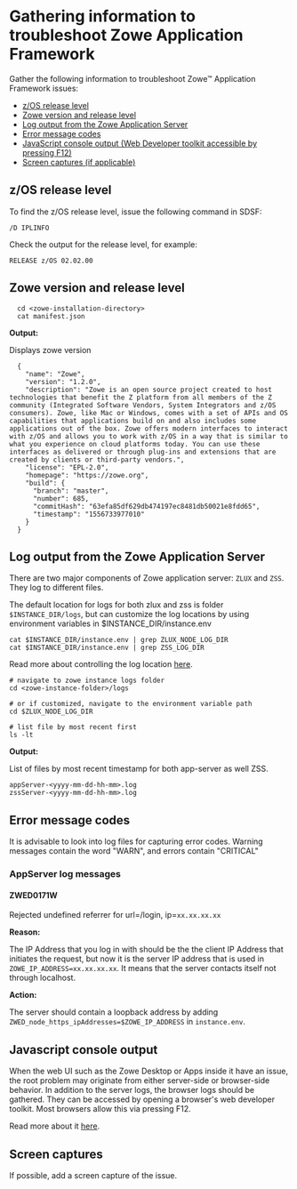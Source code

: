 # Gathering information to troubleshoot Zowe Application Framework

Gather the following information to troubleshoot Zowe&trade; Application Framework issues:

 - [z/OS release level](#z-os-release-level)
 - [Zowe version and release level](#zowe-version-and-release-level)
 - [Log output from the Zowe Application Server](#log-output-from-the-zowe-application-server)
 - [Error message codes](#error-message-codes)
 - [JavaScript console output (Web Developer toolkit accessible by pressing F12)](#javascript-console-output)
 - [Screen captures (if applicable)](#screen-captures)

## z/OS release level
To find the z/OS release level, issue the following command in SDSF:  

```
/D IPLINFO
```
Check the output for the release level, for example: 
```
RELEASE z/OS 02.02.00
```

## Zowe version and release level
```
  cd <zowe-installation-directory>
  cat manifest.json
```

**Output:**

Displays zowe version
```  
  {
    "name": "Zowe",
    "version": "1.2.0",
    "description": "Zowe is an open source project created to host technologies that benefit the Z platform from all members of the Z community (Integrated Software Vendors, System Integrators and z/OS consumers). Zowe, like Mac or Windows, comes with a set of APIs and OS capabilities that applications build on and also includes some applications out of the box. Zowe offers modern interfaces to interact with z/OS and allows you to work with z/OS in a way that is similar to what you experience on cloud platforms today. You can use these interfaces as delivered or through plug-ins and extensions that are created by clients or third-party vendors.",
    "license": "EPL-2.0",
    "homepage": "https://zowe.org",
    "build": {
      "branch": "master",
      "number": 685,
      "commitHash": "63efa85df629db474197ec8481db50021e8fdd65",
      "timestamp": "1556733977010"
    }
  }

```

## Log output from the Zowe Application Server
There are two major components of Zowe application server:  `ZLUX` and `ZSS`.  They log to different files.

The default location for logs for both zlux and zss is folder `$INSTANCE_DIR/logs`, but can customize the log locations by using environment variables in $INSTANCE_DIR/instance.env

```
cat $INSTANCE_DIR/instance.env | grep ZLUX_NODE_LOG_DIR 
cat $INSTANCE_DIR/instance.env | grep ZSS_LOG_DIR  
```

Read more about controlling the log location [here](../../user-guide/mvd-configuration#controlling-the-logging-location).

```
# navigate to zowe instance logs folder
cd <zowe-instance-folder>/logs

# or if customized, navigate to the environment variable path
cd $ZLUX_NODE_LOG_DIR

# list file by most recent first
ls -lt
```

**Output:**

List of files by most recent timestamp for both app-server as well ZSS.
```
appServer-<yyyy-mm-dd-hh-mm>.log
zssServer-<yyyy-mm-dd-hh-mm>.log
```

## Error message codes
It is advisable to look into log files for capturing error codes.
Warning messages contain the word "WARN", and errors contain "CRITICAL"

### AppServer log messages

#### ZWED0171W

  Rejected undefined referrer for url=/login, ip=`xx.xx.xx.xx`

  **Reason:**

  The IP Address that you log in with should be the the client IP Address that initiates the request, but now it is the server IP address that is used in `ZOWE_IP_ADDRESS=xx.xx.xx.xx`. It means that the server contacts itself not through localhost.

  **Action:**

  The server should contain a loopback address by adding `ZWED_node_https_ipAddresses=$ZOWE_IP_ADDRESS` in `instance.env`.

## Javascript console output

When the web UI such as the Zowe Desktop or Apps inside it have an issue, the root problem may originate from either server-side or browser-side behavior.
In addition to the server logs, the browser logs should be gathered. They can be accessed by opening a browser's web developer toolkit. Most browsers allow this via pressing F12.

Read more about it [here](https://developers.google.com/web/tools/chrome-devtools/open).

## Screen captures

If possible, add a screen capture of the issue.
